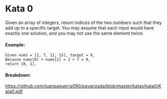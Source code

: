 # Kata 0

Given an array of integers, return indices of the two numbers such that they add up to a specific target.
You may assume that each input would have exactly one solution, and you may not use the same element twice.

#### Example:
```
Given nums = [2, 7, 11, 15], target = 9,
Because nums[0] + nums[1] = 2 + 7 = 9,
return [0, 1].
```

#### Breakdown:
https://github.com/juanpaguerra090/pavanzada/blob/master/katas/kata0/Kata0.pdf

